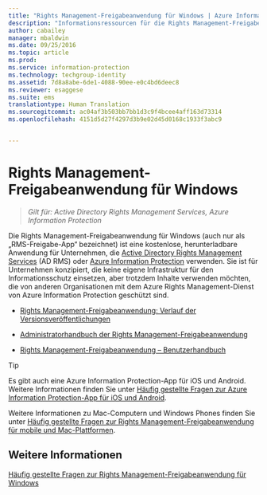 ```yaml
---
title: "Rights Management-Freigabeanwendung für Windows | Azure Information Protection"
description: "Informationsressourcen für die Rights Management-Freigabeanwendung für Windows. Dies ist eine kostenlose, herunterladbare Anwendung für Organisationen, die Active Directory Rights Management Services (AD RMS) oder Azure Information Protection verwenden, sowie für Organisationen, die keine eigene Infrastruktur für den Informationsschutz einsetzen, aber trotzdem Inhalte verwenden möchten, die von anderen Organisationen mit Azure Information Protection geschützt sind."
author: cabailey
manager: mbaldwin
ms.date: 09/25/2016
ms.topic: article
ms.prod: 
ms.service: information-protection
ms.technology: techgroup-identity
ms.assetid: 7d8a8abe-6de1-4088-90ee-e0c4bd6deec8
ms.reviewer: esaggese
ms.suite: ems
translationtype: Human Translation
ms.sourcegitcommit: ac04af3b503bb7bb1d3c9f4bcee4aff163d73314
ms.openlocfilehash: 4151d5d27f4297d3b9e02d45d0168c1933f3abc9


---
```


# Rights Management-Freigabeanwendung für Windows

>*Gilt für: Active Directory Rights Management Services, Azure Information Protection*

Die Rights Management-Freigabeanwendung für Windows (auch nur als „RMS-Freigabe-App“ bezeichnet) ist eine kostenlose, herunterladbare Anwendung für Unternehmen, die [Active Directory Rights Management Services](https://technet.microsoft.com/library/cc772403.aspx) (AD RMS) oder [Azure Information Protection](../understand-explore/what-is-information-protection.md) verwenden. Sie ist für Unternehmen konzipiert, die keine eigene Infrastruktur für den Informationsschutz einsetzen, aber trotzdem Inhalte verwenden möchten, die von anderen Organisationen mit dem Azure Rights Management-Dienst von Azure Information Protection geschützt sind.

-   [Rights Management-Freigabeanwendung: Verlauf der Versionsveröffentlichungen](sharing-app-version-release-history.md)

-   [Administratorhandbuch der Rights Management-Freigabeanwendung](sharing-app-admin-guide.md)

-   [Rights Management-Freigabeanwendung – Benutzerhandbuch](sharing-app-user-guide.md)

> [!TIP]
> Es gibt auch eine Azure Information Protection-App für iOS und Android. Weitere Informationen finden Sie unter [Häufig gestellte Fragen zur Azure Information Protection-App für iOS und Android](mobile-app-faq.md ).
> 
> Weitere Informationen zu Mac-Computern und Windows Phones finden Sie unter [Häufig gestellte Fragen zur Rights Management-Freigabeanwendung für mobile und Mac-Plattformen](http://technet.microsoft.com/dn451248).

## Weitere Informationen
[Häufig gestellte Fragen zur Rights Management-Freigabeanwendung für Windows](http://technet.microsoft.com/dn467883)




<!--HONumber=Sep16_HO4-->


